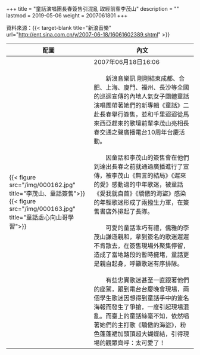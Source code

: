 +++
title = "童話演唱團長春簽售引混亂 取經前輩李茂山"
description = ""
lastmod = 2019-05-06
weight = 2007061801
+++

資料來源：{{< target-blank title="新浪音樂" url="http://ent.sina.com.cn/y/2007-06-18/16061602389.shtml" >}}

配圖  | 內文 
--------------|-------
{{< figure src="/img/000162.jpg" title="李茂山、童話簽售">}}<br>{{< figure src="/img/000163.jpg" title="童話虛心向山哥學習">}}|2007年06月18日16:06<br><br>　　新浪音樂訊 剛剛結束成都、合肥、上海、廈門、福州、長沙等全國的巡迴宣傳的內地人氣女子團體童話演唱團帶著她們的新專輯《童話》二赴長春舉行簽售，並和千里迢迢從馬來西亞趕來的歌壇前輩李茂山亮相長春交通之聲廣播電台10周年台慶活動。<br><br>　　因童話和李茂山的簽售會在他們到達出長春之前就通過廣播進行了宣傳，被李茂山《無言的結局》《遲來的愛》感動過的中年歌迷，被童話《愛我就自首》《驕傲的海盜》感染的年輕歌迷形成了兩撥生力軍，在簽售書店外排起了長隊。<br><br>　　可愛的童話乖巧有禮，儒雅的李茂山謙遜親和，拿到簽名的歌迷遲遲不肯散去，在簽售現場外聚集停留，造成了當地路段的暫時擁堵，童話更是親自起身，呼籲歌迷有序排隊。<br><br>　　有些忠實歌迷甚至一直跟著他們的座駕，跟到電台台慶晚會現場，兩個學生歌迷因想得到童話手中的簽名海報而發生了爭搶，一度引起現場混亂。而臺上的童話絲毫不知，依然唱著她們的主打歌《驕傲的海盜》，粉色蓬蓬裙加頭頂超大蝴蝶結，引得現場的觀眾齊呼：太可愛了！
